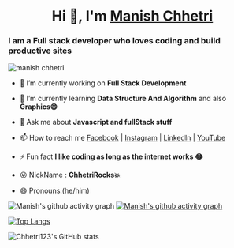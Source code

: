 <!-- ![Banner](Banner.png) -->

<h1 align="center">Hi 👋, I'm <a href="https://manish-chhetri.netlify.app/">Manish Chhetri</a></h1>
<h3>I am a <b> Full stack developer </b> who loves coding and build productive sites</h3>

<p align="left"> <img src="https://komarev.com/ghpvc/?username=chhetri123&label=Profile%20views&color=0e75b6&style=flat" alt="manish chhetri" /> </p>

- 🔭 I’m currently working on **Full Stack Development**

- 🌱 I’m currently learning **Data Structure And Algorithm** and also **Graphics😄**

- 💬 Ask me about **Javascript and fullStack stuff**

- 📫 How to reach me [Facebook](https://www.facebook.com/ChhetriRocks15) |
  [Instagram](https://www.instagram.com/chhetri_monu_1/) |
  [LinkedIn](https://www.linkedin.com/in/chhetri-don-5bb9391aa/) |
  [YouTube](https://www.youtube.com/channel/UCFbbHb96x4juo4AhGtlz8Iw)

- ⚡ Fun fact **I like coding as long as the internet works 😂**
  
- 😜 NickName : **ChhetriRocks💥**

- 😄 Pronouns:(he/him)

![Manish's github activity graph](https://activity-graph.herokuapp.com/graph?username=chhetri123&theme=dracula)
[![Manish's github activity graph](https://github-readme-activity-graph.cyclic.app/graph?username=chhetri123&theme=vue)](https://github.com/chhetri123)

[![Top Langs](https://github-readme-stats.vercel.app/api/top-langs/?username=chhetri123)](https://github.com/anuraghazra/github-readme-stats)

![Chhetri123's GitHub stats](https://github-readme-stats.vercel.app/api?username=chhetri123&show_icons=true&theme=omni)
